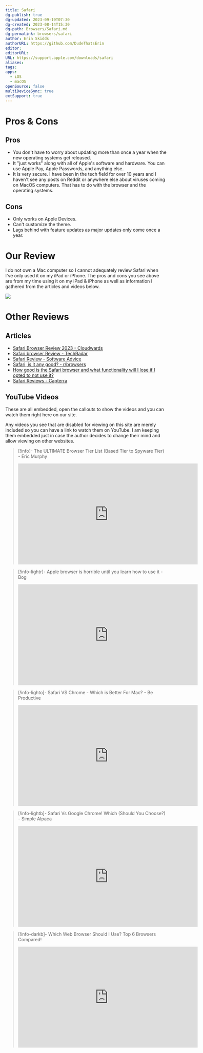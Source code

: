 ```yaml
---
title: Safari
dg-publish: true
dg-updated: 2023-09-19T07:30
dg-created: 2023-08-14T15:30
dg-path: Browsers/Safari.md
dg-permalink: browsers/safari
author: Erin Skidds
authorURL: https://github.com/DudeThatsErin
editor: 
editorURL: 
URL: https://support.apple.com/downloads/safari
aliases: 
tags: 
apps:
  - iOS
  - macOS
openSource: false
multiDeviceSync: true
extSupport: true
---
```

# Pros & Cons
## Pros
- You don't have to worry about updating more than once a year when the new operating systems get released.
- It "just works" along with all of Apple's software and hardware. You can use Apple Pay, Apple Passwords, and anything else.
- It is very secure. I have been in the tech field for over 10 years and I haven't see any posts on Reddit or anywhere else about viruses coming on MacOS computers. That has to do with the browser and the operating systems.
## Cons
- Only works on Apple Devices.
- Can't customize the theme.
- Lags behind with feature updates as major updates only come once a year.
# Our Review
I do not own a Mac computer so I cannot adequately review Safari when I've only used it on my iPad or iPhone. The pros and cons you see above are from my time using it on my iPad & iPhone as well as information I gathered from the articles and videos below.

![](https://www.apple.com/v/safari/p/images/overview/safari_hero__fkzc2y65q5u2_large_2x.jpg)
# Other Reviews
## Articles
- [Safari Browser Review 2023 - Cloudwards](https://www.cloudwards.net/safari-review/#:~:text=Safari%20ranks%20pretty%20high%20for,use%20Apple%20Pay%20in%2Dbrowser.)
- [Safari browser Review - TechRadar](https://www.techradar.com/reviews/safari-browser)
- [Safari Review - Software Advice](https://www.softwareadvice.com/browser/safari-profile/reviews/)
- [Safari, is it any good? - r/browsers](https://www.reddit.com/r/browsers/comments/xvh108/safari_is_it_any_good/)
- [How good is the Safari browser and what functionality will I lose if I opted to not use it?](https://www.reddit.com/r/apple/comments/p54qjn/how_good_is_the_safari_browser_and_what/)
- [Safari Reviews - Capterra](https://www.capterra.com/p/229123/Safari/reviews/)
## YouTube Videos
These are all embedded, open the callouts to show the videos and you can watch them right here on our site.

Any videos you see that are disabled for viewing on this site are merely included so you can have a link to watch them on YouTube. I am keeping them embedded just in case the author decides to change their mind and allow viewing on other websites.

>[!info]- The ULTIMATE Browser Tier List (Based Tier to Spyware Tier) - Eric Murphy
><iframe width="560" height="315" src="https://www.youtube.com/embed/j5r6jFE8gic" title="YouTube video player" frameborder="0" allow="accelerometer; autoplay; clipboard-write; encrypted-media; gyroscope; picture-in-picture; web-share" allowfullscreen></iframe>

> [!info-lightr]- Apple browser is horrible until you learn how to use it - Bog
> <iframe width="560" height="315" src="https://www.youtube.com/embed/NSE-c78I6CA?si=DGqa9xyc-L0x6g5s" title="YouTube video player" frameborder="0" allow="accelerometer; autoplay; clipboard-write; encrypted-media; gyroscope; picture-in-picture; web-share" allowfullscreen></iframe>

> [!info-lighto]- Safari VS Chrome - Which is Better For Mac? - Be Productive
> <iframe width="560" height="315" src="https://www.youtube.com/embed/ug7yPO3buy4?si=0MwE-g_I2O4_8Kki" title="YouTube video player" frameborder="0" allow="accelerometer; autoplay; clipboard-write; encrypted-media; gyroscope; picture-in-picture; web-share" allowfullscreen></iframe>

> [!info-lightb]- Safari Vs Google Chrome! Which (Should You Choose?) - Simple Alpaca
> <iframe width="560" height="315" src="https://www.youtube.com/embed/9sJZLDsZdiA?si=HzVFhhnXkoVXrM0m" title="YouTube video player" frameborder="0" allow="accelerometer; autoplay; clipboard-write; encrypted-media; gyroscope; picture-in-picture; web-share" allowfullscreen></iframe>

> [!info-darkb]- Which Web Browser Should I Use? Top 6 Browsers Compared!
> <iframe width="560" height="315" src="https://www.youtube.com/embed/Z29uz49zwG8?si=Tij6qDrE9Vi7owio" title="YouTube video player" frameborder="0" allow="accelerometer; autoplay; clipboard-write; encrypted-media; gyroscope; picture-in-picture; web-share" allowfullscreen></iframe>